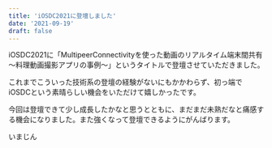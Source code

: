 ```yaml
---
title: 'iOSDC2021に登壇しました'
date: '2021-09-19'
draft: false
---
```



iOSDC2021に「MultipeerConnectivityを使った動画のリアルタイム端末間共有 〜料理動画撮影アプリの事例〜」というタイトルで登壇させていただきました。

これまでこういった技術系の登壇の経験がないにもかかわらず、初っ端でiOSDCという素晴らしい機会をいただけて嬉しかったです。

今回は登壇できて少し成長したかなと思うとともに、まだまだ未熟だなと痛感する機会になりました。また強くなって登壇できるようにがんばります。

いまじん